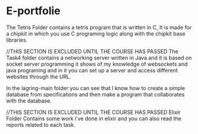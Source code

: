 # E-portfolie
The Tetris Folder contains a tetris program that is written in C, It is made for a chipkit in which you use C programing logic along with the chipkit base libraries.

//THIS SECTION IS EXCLUDED UNTIL THE COURSE HAS PASSED The Task4 folder contains a networking server written in Java and it is based on socket server programming it shows of my knowledge of websockets and java programing and in it you can set up a server and access different websites through the URL.

In the lagring-main folder you can see that I know how to create a simple database from specifications and then make a program that collaborates with the database.

//THIS SECTION IS EXCLUDED UNTIL THE COURSE HAS PASSED Elixir Folder Contains some work i've done in elixir and you can also read the reports related to each task.
